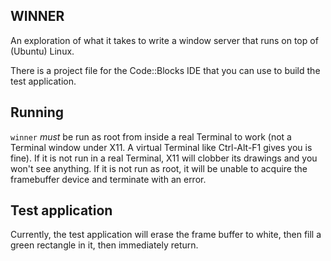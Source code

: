 WINNER
------

An exploration of what it takes to write a window server that runs on top of (Ubuntu) Linux.

There is a project file for the Code::Blocks IDE that you can use to build the test application.

Running
-------

`winner` *must* be run as root from inside a real Terminal to work (not a Terminal window under X11. A virtual Terminal like Ctrl-Alt-F1 gives you is fine). If it is not run in a real Terminal, X11 will clobber its drawings and you won't see anything. If it is not run as root, it will be unable to acquire the framebuffer device and terminate with an error.

Test application
----------------

Currently, the test application will erase the frame buffer to white, then fill a green rectangle in it, then immediately return.